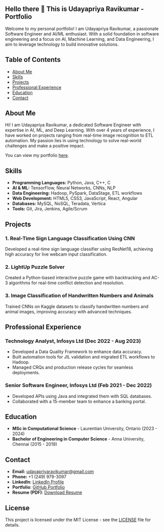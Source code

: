 ## Hello there 👋 This is Udayapriya Ravikumar - Portfolio

Welcome to my personal portfolio! I am Udayapriya Ravikumar, a passionate Software Engineer and AI/ML enthusiast. With a solid foundation in software engineering and a focus on AI, Machine Learning, and Data Engineering, I aim to leverage technology to build innovative solutions.

## Table of Contents

- [About Me](#about-me)
- [Skills](#skills)
- [Projects](#projects)
- [Professional Experience](#professional-experience)
- [Education](#education)
- [Contact](#contact)

## About Me

Hi! I am Udayapriya Ravikumar, a dedicated Software Engineer with expertise in AI, ML, and Deep Learning. With over 4 years of experience, I have worked on projects ranging from real-time image recognition to ETL automation. My passion lies in using technology to solve real-world challenges and make a positive impact.

You can view my portfolio [here](https://udayapriyaravikumar.github.io/udayapriyaravikumar/).

## Skills

- **Programming Languages:** Python, Java, C++, C
- **AI & ML:** TensorFlow, Neural Networks, CNNs, NLP
- **Data Engineering:** Hadoop, PySpark, DataStage, ETL workflows
- **Web Development:** HTML5, CSS3, JavaScript, React, Angular
- **Databases:** MySQL, NoSQL, Teradata, Vertica
- **Tools:** Git, Jira, Jenkins, Agile/Scrum

## Projects

### 1. Real-Time Sign Language Classification Using CNN
Developed a real-time sign language classifier using ResNet18, achieving high accuracy for live webcam input classification.

### 2. LightUp Puzzle Solver
Created a Python-based interactive puzzle game with backtracking and AC-3 algorithms for real-time conflict detection and resolution.

### 3. Image Classification of Handwritten Numbers and Animals
Trained CNNs on Kaggle datasets to classify handwritten numbers and animal images, improving accuracy with advanced techniques.

## Professional Experience

### Technology Analyst, Infosys Ltd (Dec 2022 - Aug 2023)
- Developed a Data Quality Framework to enhance data accuracy.
- Built automation tools for JIL validation and migrated ETL workflows to Hadoop.
- Managed CRQs and production release cycles for seamless deployments.

### Senior Software Engineer, Infosys Ltd (Feb 2021 - Dec 2022)
- Developed APIs using Java and integrated them with SQL databases.
- Collaborated with a 15-member team to enhance a banking portal.

## Education

- **MSc in Computational Science** - Laurentian University, Ontario (2023 - 2024)
- **Bachelor of Engineering in Computer Science** - Anna University, Chennai (2015 - 2019)

## Contact

- **Email:** [udayapriyaravikumar@gmail.com](mailto:udayapriyaravikumar@gmail.com)
- **Phone:** +1 (249) 979-3097
- **LinkedIn**: [LinkedIn Profile](https://www.linkedin.com/in/udayapriya-ravikumar-73791615b/)
- **Portfolio**: [GitHub Portfolio](https://udayapriyaravikumar.github.io/udayapriyaravikumar/)
- **Resume (PDF)**: [Download Resume](https://github.com/udayapriyaravikumar/udayapriyaravikumar/blob/main/Resume_UdayapriyaRavikumar.pdf)
  

## License

This project is licensed under the MIT License - see the [LICENSE](LICENSE) file for details.
